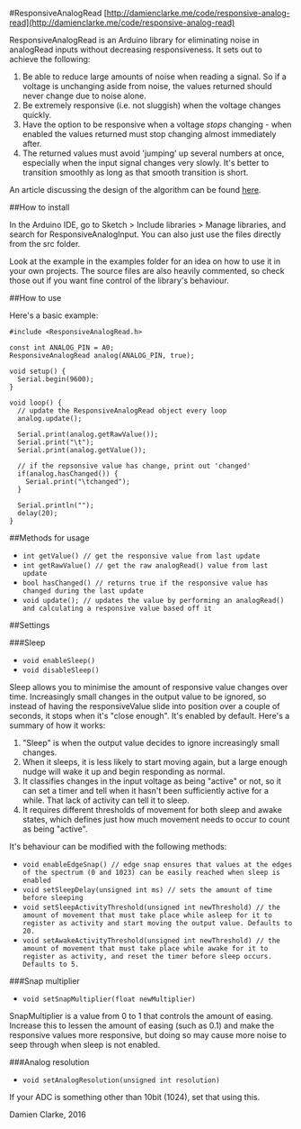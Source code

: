 #ResponsiveAnalogRead
[http://damienclarke.me/code/responsive-analog-read](http://damienclarke.me/code/responsive-analog-read)

ResponsiveAnalogRead is an Arduino library for eliminating noise in analogRead inputs without decreasing responsiveness. It sets out to achieve the following:

1. Be able to reduce large amounts of noise when reading a signal. So if a voltage is unchanging aside from noise, the values returned should never change due to noise alone.
2. Be extremely responsive (i.e. not sluggish) when the voltage changes quickly.
3. Have the option to be responsive when a voltage *stops* changing - when enabled the values returned must stop changing almost immediately after.
4. The returned values must avoid 'jumping' up several numbers at once, especially when the input signal changes very slowly. It's better to transition smoothly as long as that smooth transition is short.

An article discussing the design of the algorithm can be found [here](http://damienclarke.me/code/posts/writing-a-better-noise-reducing-analogread).

##How to install

In the Arduino IDE, go to Sketch > Include libraries > Manage libraries, and search for ResponsiveAnalogInput.
You can also just use the files directly from the src folder.

Look at the example in the examples folder for an idea on how to use it in your own projects.
The source files are also heavily commented, so check those out if you want fine control of the library's behaviour.

##How to use

Here's a basic example:

```Arduino
#include <ResponsiveAnalogRead.h>

const int ANALOG_PIN = A0;
ResponsiveAnalogRead analog(ANALOG_PIN, true);

void setup() {
  Serial.begin(9600);
}

void loop() {
  // update the ResponsiveAnalogRead object every loop
  analog.update();

  Serial.print(analog.getRawValue());
  Serial.print("\t");
  Serial.print(analog.getValue());
  
  // if the repsonsive value has change, print out 'changed'
  if(analog.hasChanged()) {
    Serial.print("\tchanged");
  }
  
  Serial.println("");
  delay(20);
}
```

##Methods for usage

- `int getValue() // get the responsive value from last update`
- `int getRawValue() // get the raw analogRead() value from last update`
- `bool hasChanged() // returns true if the responsive value has changed during the last update`
- `void update(); // updates the value by performing an analogRead() and calculating a responsive value based off it`

##Settings

###Sleep

- `void enableSleep()`
- `void disableSleep()`

Sleep allows you to minimise the amount of responsive value changes over time. Increasingly small changes in the output value to be ignored, so instead of having the responsiveValue slide into position over a couple of seconds, it stops when it's "close enough". It's enabled by default. Here's a summary of how it works:

1. "Sleep" is when the output value decides to ignore increasingly small changes.
2. When it sleeps, it is less likely to start moving again, but a large enough nudge will wake it up and begin responding as normal.
3. It classifies changes in the input voltage as being "active" or not, so it can set a timer and tell when it hasn't been sufficiently active for a while. That lack of activity can tell it to sleep.
4. It requires different thresholds of movement for both sleep and awake states, which defines just how much movement needs to occur to count as being "active".

It's behaviour can be modified with the following methods:
- `void enableEdgeSnap() // edge snap ensures that values at the edges of the spectrum (0 and 1023) can be easily reached when sleep is enabled`
- `void setSleepDelay(unsigned int ms) // sets the amount of time before sleeping`
- `void setSleepActivityThreshold(unsigned int newThreshold) // the amount of movement that must take place while asleep for it to register as activity and start moving the output value. Defaults to 20.`
- `void setAwakeActivityThreshold(unsigned int newThreshold) // the amount of movement that must take place while awake for it to register as activity, and reset the timer before sleep occurs. Defaults to 5.`

###Snap multiplier

- `void setSnapMultiplier(float newMultiplier)`

SnapMultiplier is a value from 0 to 1 that controls the amount of easing. Increase this to lessen the amount of easing (such as 0.1) and make the responsive values more responsive, but doing so may cause more noise to seep through when sleep is not enabled.

###Analog resolution
- `void setAnalogResolution(unsigned int resolution)`

If your ADC is something other than 10bit (1024), set that using this.

Damien Clarke, 2016

